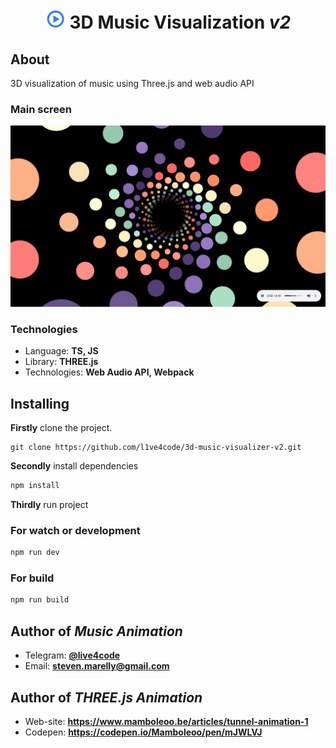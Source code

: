 <h1 align="center"><img src="resources/player.jpg" width="32">  3D Music Visualization <i>v2</i></h1>

## About

3D visualization of music using Three.js and web audio API

### Main screen

<img src="resources/visualizer.png">

### Technologies

* Language: **TS, JS**
* Library: **THREE.js**
* Technologies: **Web Audio API, Webpack**

## Installing

**Firstly** clone the project.

```git
git clone https://github.com/l1ve4code/3d-music-visualizer-v2.git
```

**Secondly** install dependencies
```cmd
npm install
```

**Thirdly** run project

### For watch or development

```cmd
npm run dev
```

### For build

```cmd
npm run build
```

## Author of _Music Animation_

* Telegram: **[@live4code](https://t.me/live4code)**
* Email: **steven.marelly@gmail.com**

## Author of _THREE.js Animation_

* Web-site: **https://www.mamboleoo.be/articles/tunnel-animation-1**
* Codepen: **https://codepen.io/Mamboleoo/pen/mJWLVJ**
